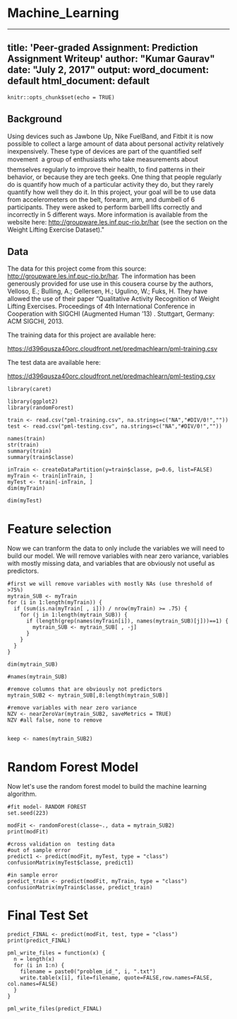 # Machine_Learning
---
title: 'Peer-graded Assignment: Prediction Assignment Writeup'
author: "Kumar Gaurav"
date: "July 2, 2017"
output:
  word_document: default
  html_document: default
---

```{r setup, include=FALSE}
knitr::opts_chunk$set(echo = TRUE)
```

## Background
Using devices such as Jawbone Up, Nike FuelBand, and Fitbit it is now possible to collect a large amount of data about personal activity relatively inexpensively. These type of devices are part of the quantified self movement  a group of enthusiasts who take measurements about themselves regularly to improve their health, to find patterns in their behavior, or because they are tech geeks. One thing that people regularly do is quantify how much of a particular activity they do, but they rarely quantify how well they do it. In this project, your goal will be to use data from accelerometers on the belt, forearm, arm, and dumbell of 6 participants. They were asked to perform barbell lifts correctly and incorrectly in 5 different ways. More information is available from the website here: http://groupware.les.inf.puc-rio.br/har (see the section on the Weight Lifting Exercise Dataset)."
## Data
The data for this project come from this source: http://groupware.les.inf.puc-rio.br/har. The information has been generously provided for use use in this cousera course by the authors, Velloso, E.; Bulling, A.; Gellersen, H.; Ugulino, W.; Fuks, H. They have allowed the use of their paper “Qualitative Activity Recognition of Weight Lifting Exercises. Proceedings of 4th International Conference in Cooperation with SIGCHI (Augmented Human ’13) . Stuttgart, Germany: ACM SIGCHI, 2013.

The training data for this project are available here:

https://d396qusza40orc.cloudfront.net/predmachlearn/pml-training.csv

The test data are available here:

https://d396qusza40orc.cloudfront.net/predmachlearn/pml-testing.csv

```{r }
library(caret)

```

```{r }
library(ggplot2)
library(randomForest)

```

```{r }
train <- read.csv("pml-training.csv", na.strings=c("NA","#DIV/0!",""))
test <- read.csv("pml-testing.csv", na.strings=c("NA","#DIV/0!",""))

names(train)
str(train)
summary(train)
summary(train$classe)

```
```{r }
inTrain <- createDataPartition(y=train$classe, p=0.6, list=FALSE)
myTrain <- train[inTrain, ]
myTest <- train[-inTrain, ]
dim(myTrain)

```
```{r }
dim(myTest)

```
# Feature selection
Now we can tranform the data to only include the variables we will need to build our model. We will remove variables with near zero variance, variables with mostly missing data, and variables that are obviously not useful as predictors.

```{r }
#first we will remove variables with mostly NAs (use threshold of >75%)
mytrain_SUB <- myTrain
for (i in 1:length(myTrain)) {
  if (sum(is.na(myTrain[ , i])) / nrow(myTrain) >= .75) {
    for (j in 1:length(mytrain_SUB)) {
      if (length(grep(names(myTrain[i]), names(mytrain_SUB)[j]))==1) {
        mytrain_SUB <- mytrain_SUB[ , -j]
      }
    }
  }
}

dim(mytrain_SUB)

```

```{r }
#names(mytrain_SUB)

#remove columns that are obviously not predictors
mytrain_SUB2 <- mytrain_SUB[,8:length(mytrain_SUB)]

#remove variables with near zero variance
NZV <- nearZeroVar(mytrain_SUB2, saveMetrics = TRUE)
NZV #all false, none to remove


```

```{r }
keep <- names(mytrain_SUB2)

```
# Random Forest Model
Now let's use the random forest model to build the machine learning algorithm.

```{r }
#fit model- RANDOM FOREST
set.seed(223)

modFit <- randomForest(classe~., data = mytrain_SUB2)
print(modFit)

```

```{r }
#cross validation on  testing data
#out of sample error
predict1 <- predict(modFit, myTest, type = "class")
confusionMatrix(myTest$classe, predict1)

```
```{r }
#in sample error
predict_train <- predict(modFit, myTrain, type = "class")
confusionMatrix(myTrain$classe, predict_train)

```
# Final Test Set

```{r }
predict_FINAL <- predict(modFit, test, type = "class")
print(predict_FINAL)

```

```{r }
pml_write_files = function(x) {
  n = length(x)
  for (i in 1:n) {
    filename = paste0("problem_id_", i, ".txt")
    write.table(x[i], file=filename, quote=FALSE,row.names=FALSE, col.names=FALSE)
  }
}

pml_write_files(predict_FINAL)

```


